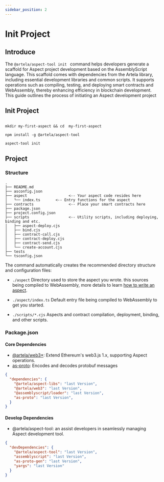 ```yaml
---
sidebar_position: 2
---
```


# Init Project

## Introduce

The `@artela/aspect-tool init ` command helps developers generate a scaffold for Aspect project development based on the
AssemblyScript language. This scaffold comes with dependencies from the Artela library, including essential development
libraries and common scripts. It supports operations such as compiling, testing, and deploying smart contracts and
WebAssembly, thereby enhancing efficiency in blockchain development.  
This guide outlines the process of initiating an Aspect development project


## Init Project

```shell

mkdir my-first-aspect && cd  my-first-aspect

npm install -g @artela/aspect-tool

aspect-tool init
```

## Project 

### Structure

```shell
.
├── README.md
├── asconfig.json
├── aspect                   <-- Your aspect code resides here
│   └── index.ts       <-- Entry functions for the aspect
├── contracts                <-- Place your smart contracts here
├── package.json
├── project.config.json
├── scripts                  <-- Utility scripts, including deploying, binding and etc.
│   ├── aspect-deploy.cjs
│   ├── bind.cjs
│   ├── contract-call.cjs
│   ├── contract-deploy.cjs
│   ├── contract-send.cjs
│   └── create-account.cjs
├── tests
└── tsconfig.json

```

The command automatically creates the recommended directory structure and configuration files:

* `./aspect`  Directory used to store the aspect you wrote. this sources being compiled to WebAssembly, more details to learn [how to write an aspect](/develop/reference/aspect-lib/aspect-structure).

* `./aspect/index.ts` Default entry file being compiled to WebAssembly to get you started.

* `./scripts/*.cjs` Aspects and contract compilation, deployment, binding, and other scripts.

### Package.json

#### Core Dependencies

* [@artela/web3*](/develop/client/artela-web3.js): Extend Ethereum's web3.js 1.x, supporting Aspect operations.
* [as-proto](https://github.com/piotr-oles/as-proto): Encodes and decodes protobuf messages

```json
{
  "dependencies": {
    "@artela/aspect-libs": "last Version",
    "@artela/web3": "last Version",
    "@assemblyscript/loader": "last Version",
    "as-proto": "last Version",
  }
}
```

#### Develop Dependencies

* @artela/aspect-tool: an assist developers in seamlessly managing Aspect development tool.

```json
{
  "devDependencies": {
    "@artela/aspect-tool": "last Version",
    "assemblyscript": "last Version",
    "as-proto-gen": "last Version",
    "yargs": "last Version"
  }
}
```